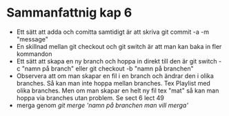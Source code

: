 # Sammanfattnig kap 6

- Ett sätt att adda och comitta samtidigt är att skriva git commit -a -m "message"
- En skillnad mellan git checkout och git switch är att man kan baka in fler kommandon
- Ett sätt att skapa en ny branch och hoppa in direkt till den är git switch -c "namn på branch" eller git checkout -b "namn på branchen"
- Observera att om man skapar en fil i en branch och ändrar den i olika branches. Så kan man inte hoppa mellan branches. Tex Playlist med olika branches. Men om man skapar en helt ny fil tex "mat" så kan man hoppa via branches utan problem. Se sect 6 lect 49
- merga genom *git merge 'namn på branchen man vill merga'*